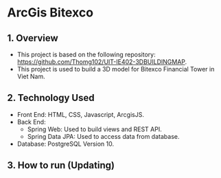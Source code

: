 # ArcGis Bitexco
## 1. Overview
- This project is based on the following repository: https://github.com/Thomg102/UIT-IE402-3DBUILDINGMAP.
- This project is used to build a 3D model for Bitexco Financial Tower in Viet Nam.
## 2. Technology Used
- Front End: HTML, CSS, Javascript, ArcgisJS.
- Back End: 
  - Spring Web: Used to build views and REST API.
  - Spring Data JPA: Used to access data from database.
- Database: PostgreSQL Version 10.
  
## 3. How to run (Updating)
